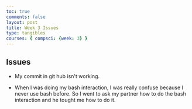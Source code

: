```yaml
---
toc: true
comments: false
layout: post
title: Week 3 Issues
type: tangibles
courses: { compsci: {week: 3} }
---
```


## Issues
- My commit in git hub isn't working.

- When I was doing my bash interaction, I was really confuse because I never use bash before. So I went to ask my partner how to do the bash interaction and he tought me how to do it.

